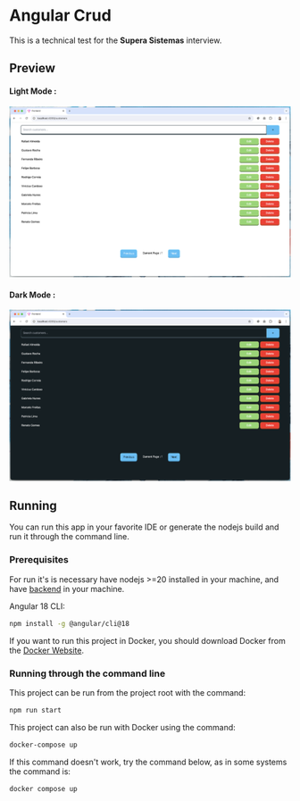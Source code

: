 # Angular Crud

This is a technical test for the <b>Supera Sistemas</b> interview.

## Preview

#### Light Mode :

![Light Theme](./.github-assets/light.png)

#### Dark Mode :

![Dark Theme](./.github-assets/dark.png)

## Running

You can run this app in your favorite IDE or generate the nodejs build and run it through the command line.

### Prerequisites

For run it's is necessary have nodejs >=20 installed in your machine, and have [backend](https://github.com/vmwavie/teste-tecnico-supera-backend) in your machine.

Angular 18 CLI:

```sh
npm install -g @angular/cli@18
```

If you want to run this project in Docker, you should download Docker from the [Docker Website](https://docs.docker.com/get-started/get-docker/).

### Running through the command line

This project can be run from the project root with the command:

```sh
npm run start
```

This project can also be run with Docker using the command:

```sh
docker-compose up
```

If this command doesn't work, try the command below, as in some systems the command is:

```sh
docker compose up
```
